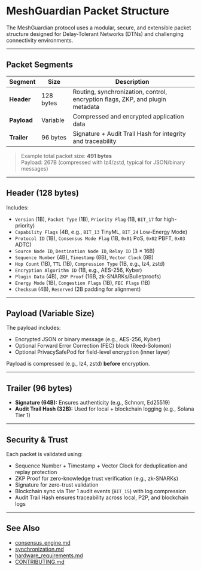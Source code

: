 # MeshGuardian Packet Structure

The MeshGuardian protocol uses a modular, secure, and extensible packet structure designed for Delay-Tolerant Networks (DTNs) and challenging connectivity environments.

---

## Packet Segments

| Segment   | Size         | Description |
|-----------|--------------|-------------|
| **Header**    | 128 bytes    | Routing, synchronization, control, encryption flags, ZKP, and plugin metadata |
| **Payload**   | Variable     | Compressed and encrypted application data |
| **Trailer**   | 96 bytes     | Signature + Audit Trail Hash for integrity and traceability |

> Example total packet size: **491 bytes**  
> Payload: 267B (compressed with lz4/zstd, typical for JSON/binary messages)

---

## Header (128 bytes)

Includes:
- `Version` (1B), `Packet Type` (1B), `Priority Flag` (1B, `BIT_17` for high-priority)
- `Capability Flags` (4B, e.g., `BIT_13` TinyML, `BIT_24` Low-Energy Mode)
- `Protocol ID` (1B), `Consensus Mode Flag` (1B, `0x01` PoS, `0x02` PBFT, `0x03` ADTC)
- `Source Node ID`, `Destination Node ID`, `Relay ID` (3 × 16B)
- `Sequence Number` (4B), `Timestamp` (8B), `Vector Clock` (8B)
- `Hop Count` (1B), `TTL` (1B), `Compression Type` (1B, e.g., lz4, zstd)
- `Encryption Algorithm ID` (1B, e.g., AES-256, Kyber)
- `Plugin Data` (4B), `ZKP Proof` (16B, zk-SNARKs/Bulletproofs)
- `Energy Mode` (1B), `Congestion Flags` (1B), `FEC Flags` (1B)
- `Checksum` (4B), `Reserved` (2B padding for alignment)

---

## Payload (Variable Size)

The payload includes:
- Encrypted JSON or binary message (e.g., AES-256, Kyber)
- Optional Forward Error Correction (FEC) block (Reed-Solomon)
- Optional PrivacySafePod for field-level encryption (inner layer)

Payload is compressed (e.g., lz4, zstd) **before** encryption.

---

## Trailer (96 bytes)

- **Signature (64B):** Ensures authenticity (e.g., Schnorr, Ed25519)
- **Audit Trail Hash (32B):** Used for local + blockchain logging (e.g., Solana Tier 1)

---

## Security & Trust

Each packet is validated using:
- Sequence Number + Timestamp + Vector Clock for deduplication and replay protection
- ZKP Proof for zero-knowledge trust verification (e.g., zk-SNARKs)
- Signature for zero-trust validation
- Blockchain sync via Tier 1 audit events (`BIT_15`) with log compression
- Audit Trail Hash ensures traceability across local, P2P, and blockchain logs

---

## See Also

- [consensus_engine.md](./consensus_engine.md)
- [synchronization.md](./synchronization.md)
- [hardware_requirements.md](./hardware_requirements.md)
- [CONTRIBUTING.md](./CONTRIBUTING.md)
